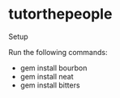 # tutorthepeople

Setup

Run the following commands:
- gem install bourbon
- gem install neat
- gem install bitters
